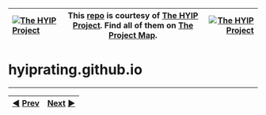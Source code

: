 |[![The HYIP Project](https://avatars1.githubusercontent.com/u/8466209?v=10&s=20)](https://github.com/hyip) |This [repo](https://github.com/hyipworld/hyipworld.github.io "Repository") is courtesy of [The HYIP Project](https://github.com/hyip "High Yard Investment Program"). Find all of them on [The Project Map](https://github.com/hyip/info/wiki/maps#project-map "Project Mapping").|[![The HYIP Project](https://tophyipmonitor.files.wordpress.com/2015/06/honeybee.png?w=20)](https://tophyipmonitor.wordpress.com/hyip-rating/nature-2/#main) |
|:----|----|----:|


# hyiprating.github.io
***
|[:arrow_backward:](https://github.com/hyip/monitor) [Prev](https://github.com/hyip/monitor)|[Next](https://github.com/hyiprating/hyiprating.github.io/wiki/Home) [:arrow_forward:](https://github.com/hyiprating/hyiprating.github.io/wiki/Home)|
|:----|----:|
